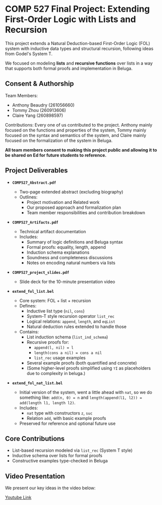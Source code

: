 # COMP 527 Final Project: Extending First-Order Logic with Lists and Recursion

This project extends a Natural Deduction-based First-Order Logic (FOL) system with inductive data types and structural recursion, following ideas from Godel's System T.

We focused on modeling **lists** and **recursive functions** over lists in a way that supports both formal proofs and implementation in Beluga.

## Consent & Authorship

Team Members:
- Anthony Beaudry (261056660)
- Tommy Zhou (260913606)
- Claire Yang (260898597)

Contributions:
Every one of us contributed to the project. Anthony mainly focused on the functions and properties of the system, Tommy mainly focused on the syntax and semantics of the system, and Claire mainly focused on the formalization of the system in Beluga.

**All team members consent to making this project public and allowing it to be shared on Ed for future students to reference.**


## Project Deliverables

- **`COMP527_Abstract.pdf`**
  - Two-page extended abstract (excluding biography)
  - Outlines:
    - Project motivation and Related work
    - Our proposed approach and formalization plan
    - Team member responsibilities and contribution breakdown

- **`COMP527_Artifacts.pdf`**
  - Technical artifact documentation
  - Includes:
    - Summary of logic definitions and Beluga syntax
    - Formal proofs: equality, length, append
    - Induction schema explanations
    - Soundness and completeness discussions
    - Notes on encoding natural numbers via lists

- **`COMP527_project_slides.pdf`**
  - Slide deck for the 10-minute presentation video

- **`extend_fol_list.bel`**
  - Core system: FOL + list + recursion
  - Defines:
    - Inductive list type (`nil`, `cons`)
    - System-T style recursion operator `list_rec`
    - Logical relations: `append`, `length`, and `eqList`
    - Natural deduction rules extended to handle those
  - Contains:
    - List induction schema (`list_ind_schema`)
    - Recursive proofs for:
      - `append(l, nil) = l`
      - `length(cons a nil) = cons a nil`
      - `list_rec` usage examples
    - Several example proofs (both quantified and concrete)
    - (Some higher-level proofs simplified using `⊤I` as placeholders due to complexity in beluga.)

- **`extend_fol_nat_list.bel`**
  - Initial version of the system, went a little ahead with `nat`, so we do something like: `add(n, 0) = n` and `length(append(l1, l2)) = add(length l1, length l2)`.
  - Includes:
    - `nat` type with constructors `z`, `suc`
    - Relation `add`, with basic example proofs
  - Preserved for reference and optional future use


## Core Contributions
- List-based recursion modeled via `list_rec` (System T style)
- Inductive schema over lists for formal proofs
- Constructive examples type-checked in Beluga

## Video Presentation
We present our key ideas in the video below:

[Youtube Link](https://youtu.be/WuVoTgnJytY)
